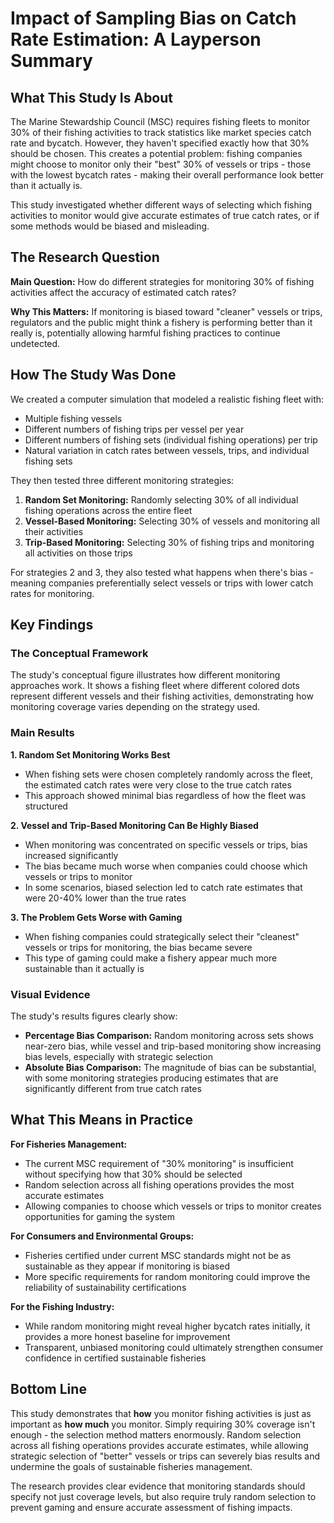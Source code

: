 # Impact of Sampling Bias on Catch Rate Estimation: A Layperson Summary

## What This Study Is About

The Marine Stewardship Council (MSC) requires fishing fleets to monitor 30% of their fishing activities to track statistics like market species catch rate and bycatch. However, they haven't specified exactly how that 30% should be chosen. This creates a potential problem: fishing companies might choose to monitor only their "best" 30% of vessels or trips - those with the lowest bycatch rates - making their overall performance look better than it actually is.

This study investigated whether different ways of selecting which fishing activities to monitor would give accurate estimates of true catch rates, or if some methods would be biased and misleading.

## The Research Question

**Main Question:** How do different strategies for monitoring 30% of fishing activities affect the accuracy of estimated catch rates?

**Why This Matters:** If monitoring is biased toward "cleaner" vessels or trips, regulators and the public might think a fishery is performing better than it really is, potentially allowing harmful fishing practices to continue undetected.

## How The Study Was Done

We created a computer simulation that modeled a realistic fishing fleet with:

- Multiple fishing vessels
- Different numbers of fishing trips per vessel per year
- Different numbers of fishing sets (individual fishing operations) per trip
- Natural variation in catch rates between vessels, trips, and individual fishing sets

They then tested three different monitoring strategies:

1. **Random Set Monitoring:** Randomly selecting 30% of all individual fishing operations across the entire fleet
2. **Vessel-Based Monitoring:** Selecting 30% of vessels and monitoring all their activities
3. **Trip-Based Monitoring:** Selecting 30% of fishing trips and monitoring all activities on those trips

For strategies 2 and 3, they also tested what happens when there's bias - meaning companies preferentially select vessels or trips with lower catch rates for monitoring.

## Key Findings

### The Conceptual Framework
The study's conceptual figure illustrates how different monitoring approaches work. It shows a fishing fleet where different colored dots represent different vessels and their fishing activities, demonstrating how monitoring coverage varies depending on the strategy used.

### Main Results

**1. Random Set Monitoring Works Best**
- When fishing sets were chosen completely randomly across the fleet, the estimated catch rates were very close to the true catch rates
- This approach showed minimal bias regardless of how the fleet was structured

**2. Vessel and Trip-Based Monitoring Can Be Highly Biased**
- When monitoring was concentrated on specific vessels or trips, bias increased significantly
- The bias became much worse when companies could choose which vessels or trips to monitor
- In some scenarios, biased selection led to catch rate estimates that were 20-40% lower than the true rates

**3. The Problem Gets Worse with Gaming**
- When fishing companies could strategically select their "cleanest" vessels or trips for monitoring, the bias became severe
- This type of gaming could make a fishery appear much more sustainable than it actually is

### Visual Evidence
The study's results figures clearly show:
- **Percentage Bias Comparison:** Random monitoring across sets shows near-zero bias, while vessel and trip-based monitoring show increasing bias levels, especially with strategic selection
- **Absolute Bias Comparison:** The magnitude of bias can be substantial, with some monitoring strategies producing estimates that are significantly different from true catch rates

## What This Means in Practice

**For Fisheries Management:**
- The current MSC requirement of "30% monitoring" is insufficient without specifying how that 30% should be selected
- Random selection across all fishing operations provides the most accurate estimates
- Allowing companies to choose which vessels or trips to monitor creates opportunities for gaming the system

**For Consumers and Environmental Groups:**
- Fisheries certified under current MSC standards might not be as sustainable as they appear if monitoring is biased
- More specific requirements for random monitoring could improve the reliability of sustainability certifications

**For the Fishing Industry:**
- While random monitoring might reveal higher bycatch rates initially, it provides a more honest baseline for improvement
- Transparent, unbiased monitoring could ultimately strengthen consumer confidence in certified sustainable fisheries

## Bottom Line

This study demonstrates that **how** you monitor fishing activities is just as important as **how much** you monitor. Simply requiring 30% coverage isn't enough - the selection method matters enormously. Random selection across all fishing operations provides accurate estimates, while allowing strategic selection of "better" vessels or trips can severely bias results and undermine the goals of sustainable fisheries management.

The research provides clear evidence that monitoring standards should specify not just coverage levels, but also require truly random selection to prevent gaming and ensure accurate assessment of fishing impacts.
